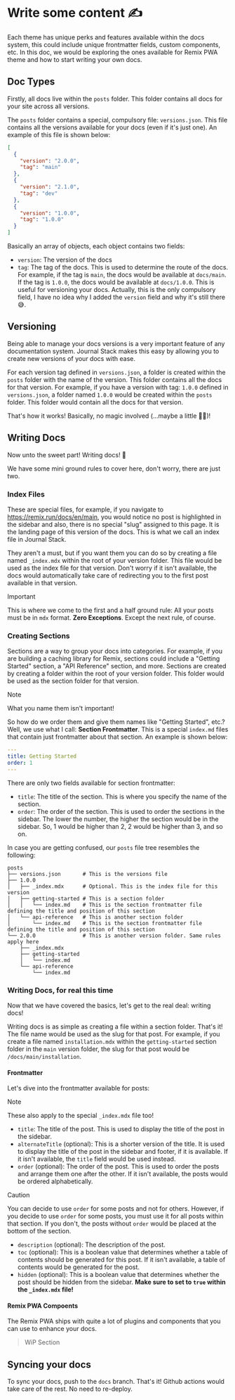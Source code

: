 # Write some content ✍️

Each theme has unique perks and features available within the docs system, this could include unique frontmatter fields, custom components, etc. In this doc, we would be exploring the ones available for Remix PWA theme and how to start writing your own docs.

## Doc Types

Firstly, all docs live within the `posts` folder. This folder contains all docs for your site across all versions.

The `posts` folder contains a special, compulsory file: `versions.json`. This file contains all the versions available for your docs (even if it's just one). An example of this file is shown below:
```json
[
  {
    "version": "2.0.0",
    "tag": "main"
  },
  {
    "version": "2.1.0",
    "tag": "dev"
  },
  {
    "version": "1.0.0",
    "tag": "1.0.0"
  }
]
```
Basically an array of objects, each object contains two fields:

- `version`: The version of the docs
- `tag`: The tag of the docs. This is used to determine the route of the docs. For example, if the tag is `main`, the docs would be available at `docs/main`. If the tag is `1.0.0`, the docs would be available at `docs/1.0.0`. This is useful for versioning your docs. Actually, this is the only compulsory field, I have no idea why I added the `version` field and why it's still there 😅.

## Versioning

Being able to manage your docs versions is a very important feature of any documentation system. Journal Stack makes this easy by allowing you to create new versions of your docs with ease.

For each version tag defined in `versions.json`, a folder is created within the `posts` folder with the name of the version. This folder contains all the docs for that version. For example, if you have a version with tag: `1.0.0` defined in `versions.json`, a folder named `1.0.0` would be created within the `posts` folder. This folder would contain all the docs for that version.

That's how it works! Basically, no magic involved (...maybe a little 🧙‍♂️)! 

## Writing Docs

Now unto the sweet part! Writing docs! 🥳

We have some mini ground rules to cover here, don't worry, there are just two.

### Index Files

These are special files, for example, if you navigate to https://remix.run/docs/en/main, you would notice no post is highlighted in the sidebar and also, there is no special "slug" assigned to this page. It is the landing page of this version of the docs. This is what we call an index file in Journal Stack.

They aren't a must, but if you want them you can do so by creating a file named `_index.mdx` within the root of your version folder. This file would be used as the index file for that version.
Don't worry if it isn't available, the docs would automatically take care of redirecting you to the first post available in that version.

> [!IMPORTANT]  
> This is where we come to the first and a half ground rule: All your posts must be in `mdx` format. **Zero Exceptions**. Except the next rule, of course.

### Creating Sections

Sections are a way to group your docs into categories. For example, if you are building a caching library for Remix, sections could include a "Getting Started" section, a "API Reference" section, and more. Sections are created by creating a folder within the root of your version folder. This folder would be used as the section folder for that version.

> [!NOTE]  
> What you name them isn't important!

So how do we order them and give them names like "Getting Started", etc.? Well, we use what I call: **Section Frontmatter**. This is a special `index.md` files that contain just frontmatter about that section. An example is shown below:
```yml
---
title: Getting Started
order: 1
---
```
There are only two fields available for section frontmatter:

- `title`: The title of the section. This is where you specify the name of the section.
- `order`: The order of the section. This is used to order the sections in the sidebar. The lower the number, the higher the section would be in the sidebar. So, 1 would be higher than 2, 2 would be higher than 3, and so on.

In case you are getting confused, our `posts` file tree resembles the following:
```
posts
├── versions.json       # This is the versions file
├── 1.0.0
│   ├── _index.mdx      # Optional. This is the index file for this version
│   ├── getting-started # This is a section folder
│   │   └── index.md    # This is the section frontmatter file defining the title and position of this section
│   └── api-reference   # This is another section folder
│       └── index.md    # This is the section frontmatter file defining the title and position of this section
└── 2.0.0               # This is another version folder. Same rules apply here
    ├── _index.mdx
    ├── getting-started
    │   └── index.md
    └── api-reference
        └── index.md
```

### Writing Docs, for real this time

Now that we have covered the basics, let's get to the real deal: writing docs!

Writing docs is as simple as creating a file within a section folder. That's it! The file name would be used as the slug for that post. For example, if you create a file named `installation.mdx` within the `getting-started` section folder in the `main` version folder, the slug for that post would be `/docs/main/installation`.

#### Frontmatter

Let's dive into the frontmatter available for posts:

> [!NOTE]
> These also apply to the special `_index.mdx` file too!

- `title`: The title of the post. This is used to display the title of the post in the sidebar.
- `alternateTitle` (optional): This is a shorter version of the title. It is used to display the title of the post in the sidebar and footer, if it is available. If it isn't available, the `title` field would be used instead.
- `order` (optional): The order of the post. This is used to order the posts and arrange them
one after the other. If it isn't available, the posts would be ordered alphabetically.
> [!CAUTION]
> You can decide to use `order` for some posts and not for others. However, if you decide to use `order` for some posts, you must use it for all posts within that section. If you don't, the posts without `order` would be placed at the bottom of the section.
- `description` (optional): The description of the post.
- `toc` (optional): This is a boolean value that determines whether a table of contents should be generated for this post. If it isn't available, a table of contents would be generated for the post.
- `hidden` (optional): This is a boolean value that determines whether the post should be hidden from the sidebar. **Make sure to set to `true` within the `_index.mdx` file!**

#### Remix PWA Compoents

The Remix PWA ships with quite a lot of plugins and components that you can use to enhance your docs. 

> WiP Section

## Syncing your docs

To sync your docs, push to the `docs` branch. That's it! Github actions would take care of the rest. No need to re-deploy.